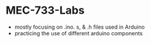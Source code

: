 # MEC-733-Labs

- mostly focusing on .ino. s, & .h files used in Arduino
- practicing the use of different arduino components

